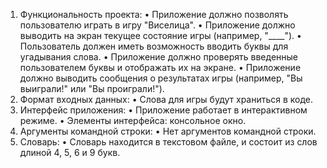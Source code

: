 1. Функциональность проекта:
• Приложение должно позволять пользователю играть в игру "Виселица".
• Приложение должно выводить на экран текущее состояние игры (например, "____").
• Пользователь должен иметь возможность вводить буквы для угадывания слова.
• Приложение должно проверять введенные пользователем буквы и отображать их на экране.
• Приложение должно выводить сообщения о результатах игры (например, "Вы выиграли!" или "Вы проиграли!").
2. Формат входных данных:
• Слова для игры будут храниться в коде.
3. Интерфейс приложения:
• Приложение работает в интерактивном режиме.
• Элементы интерфейса: консольное окно.
4. Аргументы командной строки:
• Нет аргументов командной строки.
5. Словарь:
• Словарь находится в текстовом файле, и состоит из слов длиной 4, 5, 6 и 9 букв.
